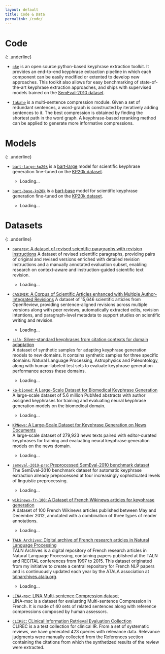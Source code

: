 ```yaml
---
layout: default
title: Code & Data
permalink: /code/
---
```


# Code
{: .underline}

- [`pke`](https://github.com/boudinfl/pke)
  is an open source python-based keyphrase extraction toolkit. It provides
  an end-to-end keyphrase extraction pipeline in which each component can be
  easily modified or extented to develop new approaches. This toolkit also allows for
  easy benchmarking of state-of-the-art keyphrase extraction approaches, and
  ships with supervised models trained on the
  [SemEval-2010 dataset](https://github.com/boudinfl/semeval-2010-pre).

- [`takahe`](https://github.com/boudinfl/takahe)
  is a multi-sentence compression module. Given a set of redundant
  sentences, a word-graph is constructed by iteratively adding sentences to it.
  The best compression is obtained by finding the shortest path in the word
  graph. A keyphrase-based reranking method can be applied to generate more
  informative compressions.

# Models
{: .underline}

 - [`bart-large-kp20k`](https://huggingface.co/taln-ls2n/bart-base-kp20k)
    is a [bart-large](https://huggingface.co/facebook/bart-large) model for scientific keyphrase generation fine-tuned on the [KP20k dataset](https://huggingface.co/datasets/taln-ls2n/kp20k).
    - <span class="stats" data-hf-id="taln-ls2n/bart-large-kp20k">Loading...</span>

 - [`bart-base-kp20k`](https://huggingface.co/taln-ls2n/bart-base-kp20k)
    is a [bart-base](https://huggingface.co/facebook/bart-base) model for scientific keyphrase generation fine-tuned on the [KP20k dataset](https://huggingface.co/datasets/taln-ls2n/kp20k).
   - <span class="stats" data-hf-id="taln-ls2n/bart-base-kp20k">Loading...</span>

# Datasets
{: .underline}

 - [`pararev`: A dataset of revised scientific paragraphs with revision instructions](https://huggingface.co/datasets/taln-ls2n/pararev)
   A dataset of revised scientific paragraphs, providing pairs of original and revised versions enriched with detailed revision instructions and a manually annotated evaluation subset, enabling research on context-aware and instruction-guided scientific text revision.
   - <span class="stats" data-hf-id="taln-ls2n/pararev">Loading...</span>

 - [`CASIMIR`: A Corpus of Scientific Articles enhanced with Multiple Author-Integrated Revisions](https://huggingface.co/datasets/taln-ls2n/CASIMIR)
   A dataset of 15,646 scientific articles from OpenReview, providing sentence-aligned revisions across multiple versions along with peer reviews, automatically extracted edits, revision intentions, and paragraph-level metadata to support studies on scientific writing and revision.
   - <span class="stats" data-hf-id="taln-ls2n/CASIMIR">Loading...</span>

 - [`silk`: <u>Si</u>lver-standard <u>ke</u>yphrases from citation contexts for domain adaptation](https://huggingface.co/datasets/taln-ls2n/silk)  
   A dataset of synthetic samples for adapting keyphrase generation models to new domains. It contains synthetic samples for three specific domains: Natural Language Processing, Astrophysics and Paleontology, along with human-labeled test sets to evaluate keyphrase generation performance across these domains.
   - <span class="stats" data-hf-id="taln-ls2n/silk">Loading...</span>

 - [`kp-biomed`: A Large-Scale Dataset for Biomedical Keyphrase Generation](https://huggingface.co/datasets/taln-ls2n/kpbiomed)  
   A large-scale dataset of 5.6 million PubMed abstracts with author assigned keyphrases for training and evaluating neural keyphrase generation models on the biomedical domain.
   - <span class="stats" data-hf-id="taln-ls2n/kpbiomed">Loading...</span>

 - [`KPNews`: A Large-Scale Dataset for Keyphrase Generation on News Documents](https://github.com/ygorg/KPTimes)  
   A large-scale dataset of 279,923 news texts paired with editor-curated keyphrases for training and evaluating neural keyphrase generation models on the news domain.
   - <span class="stats" data-hf-id="taln-ls2n/KPTimes">Loading...</span>

 - [`semeval-2010-pre`: Preprocessed SemEval-2010 benchmark dataset](https://huggingface.co/datasets/taln-ls2n/semeval-2010-pre)  
   The SemEval-2010 benchmark dataset for automatic keyphrase extraction already preprocessed at four increasingly sophisticated levels of linguistic preprocessing.
   - <span class="stats" data-hf-id="taln-ls2n/semeval-2010-pre">Loading...</span>

 - [`wikinews-fr-100`: A Dataset of French Wikinews articles for keyphrase generation](https://huggingface.co/datasets/taln-ls2n/wikinews-fr-100)  
   A dataset of 100 French Wikinews articles published between May and December 2012, annotated with a combination of three types of reader annotations.
   - <span class="stats" data-hf-id="taln-ls2n/wikinews-fr-100">Loading...</span>

 - [`TALN Archives`: Digital archive of French research articles in Natural Language Processing](https://huggingface.co/datasets/taln-ls2n/taln-archives)  
   TALN Archives is a digital repository of French research articles in Natural Language Processing, containing papers published at the TALN and RECITAL conferences from 1997 to 2015.
   This dataset originated from my initiative to create a central repository for French NLP papers and is continuously updated each year by the ATALA association at <a href="https://talnarchives.atala.org/">talnarchives.atala.org</a>.
   - <span class="stats" data-hf-id="taln-ls2n/taln-archives">Loading...</span>

 - [`LINA-msc`: LINA Multi-sentence Compression dataset](https://github.com/boudinfl/lina-msc)  
   LINA-msc is a dataset for evaluating Multi-sentence Compression in French. It
   is made of 40 sets of related sentences along with reference compressions
   composed by human assessors.

 - [`CLIREC`: CLinical Information Retrieval Evaluation Collection](https://github.com/boudinfl/CLIREC)  
   CLIREC is a a test collection for clinical IR. From a set of systematic
   reviews, we have generated 423 queries with relevance data. Relevance
   judgments were manually collected from the References section containing the
   citations from which the synthetized results of the review were extracted.

<script>
const hfItems = [
  // --- Datasets ---
  { id: "taln-ls2n/silk", type: "dataset" },
  { id: "taln-ls2n/pararev", type: "dataset" },
  { id: "taln-ls2n/CASIMIR", type: "dataset" },
  { id: "taln-ls2n/kpbiomed", type: "dataset" },
  { id: "taln-ls2n/KPTimes", type: "dataset" },
  { id: "taln-ls2n/semeval-2010-pre", type: "dataset" },
  { id: "taln-ls2n/wikinews-fr-100", type: "dataset" },
  { id: "taln-ls2n/taln-archives", type: "dataset" },
  
  // --- Models ---
  { id: "taln-ls2n/bart-base-kp20k", type: "model" },
  { id: "taln-ls2n/bart-large-kp20k", type: "model" },
];

async function fetchDownloads(id, type) {
  const base = type === "dataset" ? "datasets" : "models";
  const url = `https://huggingface.co/api/${base}/${id}?expand[]=downloadsAllTime`;
  try {
    const res = await fetch(url);
    const data = await res.json();
    return data.downloadsAllTime || 0;
  } catch {
    return "N/A";
  }
}

async function showDownloads() {
  for (const item of hfItems) {
    const el = document.querySelector(`[data-hf-id="${item.id}"]`);
    if (!el) continue;
    el.textContent = "📦 loading...";
    const downloads = await fetchDownloads(item.id, item.type);
    el.textContent = `📦 ${downloads} downloads`;
  }
}

showDownloads();
</script>